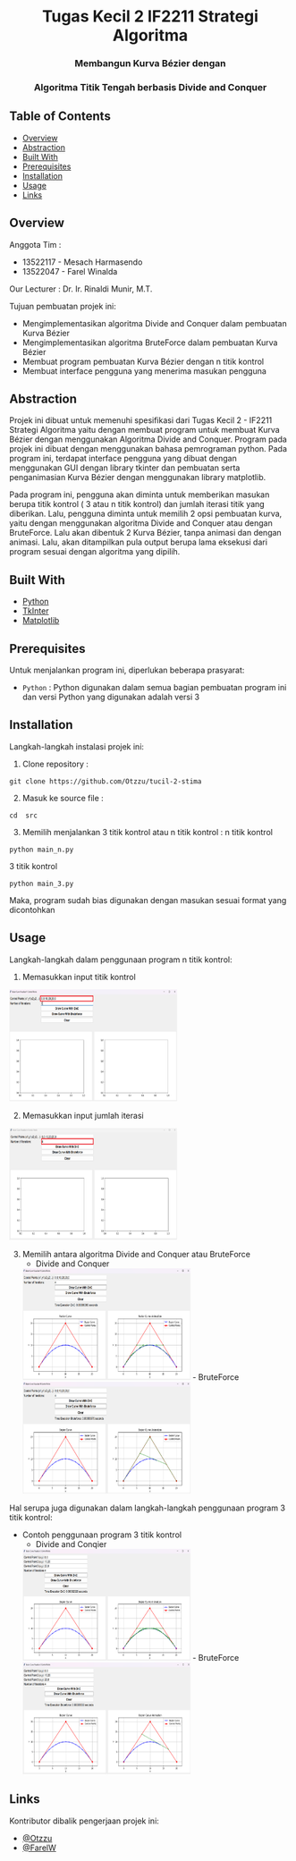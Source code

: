 <h1 align="center">Tugas Kecil 2 IF2211 Strategi Algoritma</h1>
<h3 align="center">Membangun Kurva Bézier dengan</p>
<h3 align="center">Algoritma Titik Tengah berbasis Divide and Conquer</p>

## Table of Contents

- [Overview](#overview)
- [Abstraction](#abstraction)
- [Built With](#built-with)
- [Prerequisites](#prerequisites)
- [Installation](#installation)
- [Usage](#usage)
- [Links](#links)


## Overview
Anggota Tim :
- 13522117 - Mesach Harmasendo
- 13522047 - Farel Winalda

<p>Our Lecturer : Dr. Ir. Rinaldi Munir, M.T.</p>

Tujuan pembuatan projek ini:
- Mengimplementasikan algoritma Divide and Conquer dalam pembuatan Kurva Bézier
- Mengimplementasikan algoritma BruteForce dalam pembuatan Kurva Bézier
- Membuat program pembuatan Kurva Bézier dengan n titik kontrol
- Membuat interface pengguna yang menerima masukan pengguna

## Abstraction

Projek ini dibuat untuk memenuhi spesifikasi dari Tugas Kecil 2 - IF2211 Strategi Algoritma yaitu dengan membuat program untuk membuat Kurva Bézier dengan menggunakan Algoritma Divide and Conquer. Program pada projek ini dibuat dengan menggunakan bahasa pemrograman python. Pada program ini, terdapat interface pengguna yang dibuat dengan menggunakan GUI dengan library tkinter dan pembuatan serta penganimasian Kurva Bézier dengan menggunakan library matplotlib.

Pada program ini, pengguna akan diminta untuk memberikan masukan berupa titik kontrol ( 3 atau n titik kontrol) dan jumlah iterasi titik yang diberikan. Lalu, pengguna diminta untuk memilih 2 opsi pembuatan kurva, yaitu dengan menggunakan algoritma Divide and Conquer atau dengan BruteForce. Lalu akan dibentuk 2 Kurva Bézier, tanpa animasi dan dengan animasi. Lalu, akan ditampilkan pula output berupa lama eksekusi dari program sesuai dengan algoritma yang dipilih.

## Built With

- [Python](https://www.python.org/)
- [TkInter](https://docs.python.org/3/library/tkinter.html)
- [Matplotlib](https://matplotlib.org/)

## Prerequisites

Untuk menjalankan program ini, diperlukan beberapa prasyarat:
- `Python` : Python digunakan dalam semua bagian pembuatan program ini dan versi Python yang digunakan adalah versi 3

## Installation

Langkah-langkah instalasi projek ini:

1. Clone repository :
```shell
git clone https://github.com/Otzzu/tucil-2-stima
```

2. Masuk ke source file :
```shell
cd  src
```

3. Memilih menjalankan 3 titik kontrol atau n titik kontrol :
n titik kontrol
```shell
python main_n.py
```
3 titik kontrol
```shell
python main_3.py
```

Maka, program sudah bias digunakan dengan masukan sesuai format yang dicontohkan

## Usage

Langkah-langkah dalam penggunaan program n titik kontrol:
1. Memasukkan input titik kontrol
<img src="img/n point input control point.png" alt="Input n titik kontrol" width="300" height="200"/>

2. Memasukkan input jumlah iterasi
<img src="img/n point input iterasi.png" alt="Input jumlah iterasi" width="300" height="200"/>

3. Memilih antara algoritma Divide and Conquer atau BruteForce
    - Divide and Conquer
    <img src="img/n point dnc.png" alt="DNC n input" width="300" height="200"/>
    - BruteForce
    <img src="img/n point bf.png" alt="BF n input" width="300" height="200"/>

Hal serupa juga digunakan dalam langkah-langkah penggunaan program 3 titik kontrol:
- Contoh penggunaan program 3 titik kontrol
    - Divide and Conqier
    <img src="img/3 point dnc.png" alt="DNC 3 input" width="300" height="200"/>
    - BruteForce
    <img src="img/3 point bf.png" alt="BF 3 input" width="300" height="200"/>

## Links

Kontributor dibalik pengerjaan projek ini:
- [@Otzzu](https://github.com/Otzzu)
- [@FarelW](https://github.com/FarelW)

